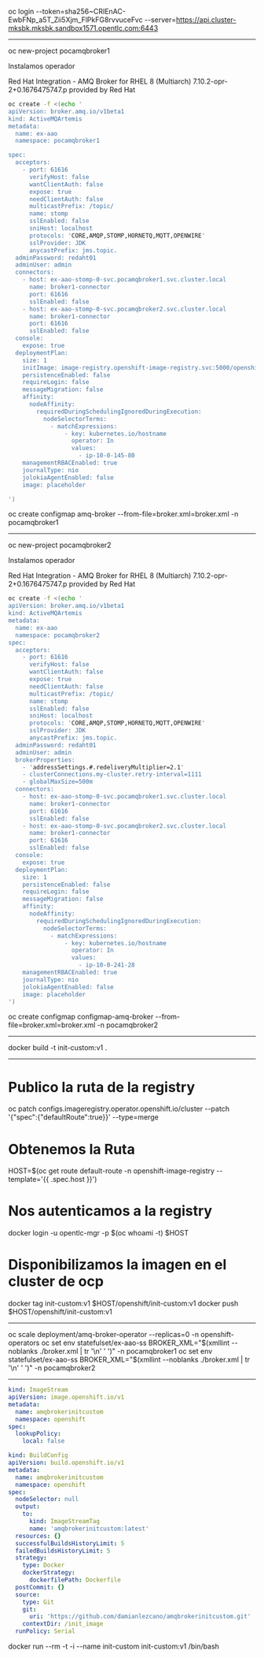 
oc login --token=sha256~CRIEnAC-EwbFNp_a5T_Zii5Xjm_FlPkFG8rvvuceFvc --server=https://api.cluster-mksbk.mksbk.sandbox1571.opentlc.com:6443

----------------------------

oc new-project pocamqbroker1

Instalamos operador 

Red Hat Integration - AMQ Broker for RHEL 8 (Multiarch) 7.10.2-opr-2+0.1676475747.p provided by Red Hat

```bash
oc create -f <(echo '
apiVersion: broker.amq.io/v1beta1
kind: ActiveMQArtemis
metadata:
  name: ex-aao
  namespace: pocamqbroker1

spec:
  acceptors:
    - port: 61616
      verifyHost: false
      wantClientAuth: false
      expose: true
      needClientAuth: false
      multicastPrefix: /topic/
      name: stomp
      sslEnabled: false
      sniHost: localhost
      protocols: 'CORE,AMQP,STOMP,HORNETQ,MQTT,OPENWIRE'
      sslProvider: JDK
      anycastPrefix: jms.topic.
  adminPassword: redaht01
  adminUser: admin
  connectors:
    - host: ex-aao-stomp-0-svc.pocamqbroker1.svc.cluster.local
      name: broker1-connector
      port: 61616
      sslEnabled: false
    - host: ex-aao-stomp-0-svc.pocamqbroker2.svc.cluster.local
      name: broker1-connector
      port: 61616
      sslEnabled: false
  console:
    expose: true
  deploymentPlan:
    size: 1
    initImage: image-registry.openshift-image-registry.svc:5000/openshift/amqbrokerinitcustom:v1
    persistenceEnabled: false
    requireLogin: false
    messageMigration: false
    affinity:
      nodeAffinity:
        requiredDuringSchedulingIgnoredDuringExecution:
          nodeSelectorTerms:
            - matchExpressions:
                - key: kubernetes.io/hostname
                  operator: In
                  values:
                    - ip-10-0-145-80
    managementRBACEnabled: true
    journalType: nio
    jolokiaAgentEnabled: false
    image: placeholder

')
```

oc create configmap amq-broker --from-file=broker.xml=broker.xml -n pocamqbroker1

------------------------------

oc new-project pocamqbroker2

Instalamos operador 

Red Hat Integration - AMQ Broker for RHEL 8 (Multiarch) 7.10.2-opr-2+0.1676475747.p provided by Red Hat

```bash
oc create -f <(echo '
apiVersion: broker.amq.io/v1beta1
kind: ActiveMQArtemis
metadata:
  name: ex-aao
  namespace: pocamqbroker2
spec:
  acceptors:
    - port: 61616
      verifyHost: false
      wantClientAuth: false
      expose: true
      needClientAuth: false
      multicastPrefix: /topic/
      name: stomp
      sslEnabled: false
      sniHost: localhost
      protocols: 'CORE,AMQP,STOMP,HORNETQ,MQTT,OPENWIRE'
      sslProvider: JDK
      anycastPrefix: jms.topic.
  adminPassword: redaht01
  adminUser: admin
  brokerProperties:
    - 'addressSettings.#.redeliveryMultiplier=2.1'
    - clusterConnections.my-cluster.retry-interval=1111
    - globalMaxSize=500m
  connectors:
    - host: ex-aao-stomp-0-svc.pocamqbroker1.svc.cluster.local
      name: broker1-connector
      port: 61616
      sslEnabled: false
    - host: ex-aao-stomp-0-svc.pocamqbroker2.svc.cluster.local
      name: broker1-connector
      port: 61616
      sslEnabled: false
  console:
    expose: true
  deploymentPlan:
    size: 1
    persistenceEnabled: false
    requireLogin: false
    messageMigration: false
    affinity:
      nodeAffinity:
        requiredDuringSchedulingIgnoredDuringExecution:
          nodeSelectorTerms:
            - matchExpressions:
                - key: kubernetes.io/hostname
                  operator: In
                  values:
                    - ip-10-0-241-28
    managementRBACEnabled: true
    journalType: nio
    jolokiaAgentEnabled: false
    image: placeholder
')
```

oc create configmap configmap-amq-broker --from-file=broker.xml=broker.xml -n pocamqbroker2

------------------

docker build -t init-custom:v1 .

---

# Publico la ruta de la registry
oc patch configs.imageregistry.operator.openshift.io/cluster --patch '{"spec":{"defaultRoute":true}}' --type=merge

# Obtenemos la Ruta
HOST=$(oc get route default-route -n openshift-image-registry --template='{{ .spec.host }}')

# Nos autenticamos a la registry
docker login -u opentlc-mgr -p $(oc whoami -t) $HOST

# Disponibilizamos la imagen en el cluster de ocp
docker tag init-custom:v1 $HOST/openshift/init-custom:v1
docker push $HOST/openshift/init-custom:v1

------------------

oc scale deployment/amq-broker-operator --replicas=0 -n openshift-operators
oc set env statefulset/ex-aao-ss BROKER_XML="$(xmllint --noblanks ./broker.xml | tr '\n' ' ')" -n pocamqbroker1
oc set env statefulset/ex-aao-ss BROKER_XML="$(xmllint --noblanks ./broker.xml | tr '\n' ' ')" -n pocamqbroker2

------------------

```yaml
kind: ImageStream
apiVersion: image.openshift.io/v1
metadata:
  name: amqbrokerinitcustom
  namespace: openshift
spec:
  lookupPolicy:
    local: false
```

```yaml
kind: BuildConfig
apiVersion: build.openshift.io/v1
metadata:
  name: amqbrokerinitcustom
  namespace: openshift
spec:
  nodeSelector: null
  output:
    to:
      kind: ImageStreamTag
      name: 'amqbrokerinitcustom:latest'
  resources: {}
  successfulBuildsHistoryLimit: 5
  failedBuildsHistoryLimit: 5
  strategy:
    type: Docker
    dockerStrategy:
      dockerfilePath: Dockerfile
  postCommit: {}
  source:
    type: Git
    git:
      uri: 'https://github.com/damianlezcano/amqbrokerinitcustom.git'
    contextDir: /init_image
  runPolicy: Serial

```


docker run --rm -t -i --name init-custom init-custom:v1 /bin/bash